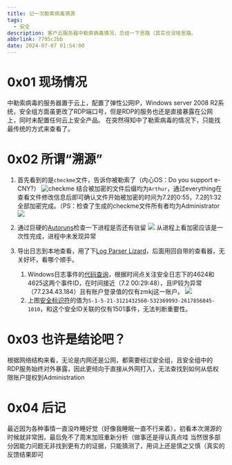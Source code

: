 ```yaml
---
title: 记一次勒索病毒溯源
tags:
  - 安全
description: 客户云服务器中勒索病毒情况，总结一下思路（其实也没啥思路。
abbrlink: 7795c2bb
date: 2024-07-07 01:54:00
---
```

# 0x01 现场情况
中勒索病毒的服务器置于云上，配置了弹性公网IP，Windows server 2008 R2系统，安全组方面虽更改了RDP端口号，但是RDP的服务也还是直接暴露在公网上，同时未配置任何云上安全产品。
在突然得知中了勒索病毒的情况下，只能找最传统的方式来查看了。

# 0x02 所谓“溯源”
1. 首先看到的是`checkme`文件，告诉你被勒索了（内心OS：Do you support e-CNY?）
![checkme](https://data.xchub.cn/4f302cd11105735778aaa81d23a4eee.png)
结合被加密的文件后缀均为`Arthur`，通过everything在查看文件修改信息后即可确认文件开始被加密的时间为7.2的0:55，7.2的1:32全部加密完成。（PS：检查了生成的checkme文件所有者均为Administrator
![](https://data.xchub.cn/328c97d42cb1cd79bd0a510f924c67e.png)

2. 通过巨硬的[Autoruns](https://learn.microsoft.com/en-us/sysinternals/downloads/autoruns#download)检查一下进程是否还有驻留
![](https://data.xchub.cn/902c2add01a6c61b6c5f2c49ba882dd.png)
从进程上看加密应该是一次性完成，进程中未发现异常

3. 导出日志到本地查看，用了下[Log Parser Lizard](https://www.lizard-labs.com/log_parser_lizard.aspx)，后面用回自带的查看器，无关好坏，看哪个顺手。
    1. Windows日志事件的[代码查询](https://learn.microsoft.com/en-us/windows/security/threat-protection/)，根据时间点关注安全日志下的4624和4625这两个事件ID，在时间接近（7.2 00:29:48），且IP较为异常（77.234.43.184）且有账户登录值的仅有zmkj这一账户。
   ![](https://data.xchub.cn/20240707145114.png)
    2. 上图[安全标识符](https://learn.microsoft.com/zh-cn/windows-server/identity/ad-ds/manage/understand-security-identifiers)的值为`S-1-5-21-3121432560-532369993-2617856845-1010`，和这个安全ID关联的仅有1501事件，无法判断重要性。


# 0x03 也许是结论吧？
根据网络结构来看，无论是内网还是公网，都需要经过安全组，且安全组中的RDP服务始终对外暴露，因此更倾向于直接从外网打入，无法查找到如何从低权限账户提权到Administration

# 0x04 后记
最近因为各种事情一直没咋睡好觉（好像我睡眠一直不行来着），初看本次溯源的时候就非常困，最后免不了周末加班重新分析（做事还是得认真点哇
当然很多部分因能力问题无非找到更有力的证据，只能猜测了，用词上还是慎之又慎（真实的反馈结果即可